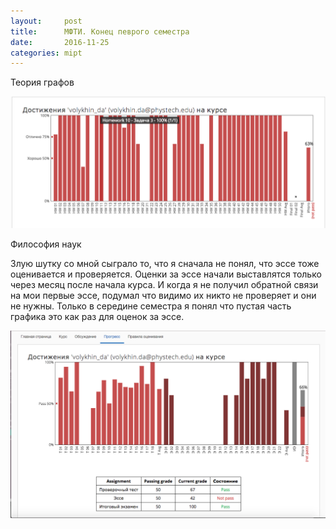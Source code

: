```yaml
---
layout:     post
title:      МФТИ. Конец певрого семестра
date:       2016-11-25
categories: mipt
---
```


Теория графов

![Теория графов](/images/graph-theory-1-semestr.png)


Философия наук

Злую шутку со мной сыграло то, что я сначала не понял, что эссе тоже оценивается и проверяется. Оценки за эссе начали выставлятся только через месяц после начала курса. И когда я не получил обратной связи на мои первые эссе, подумал что видимо их никто не проверяет и они не нужны. Только в середине семестра я понял что пустая часть графика это как раз для оценок за эссе.

![Философия наук](/images/philosophi-1-semestr.png)
